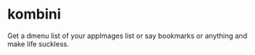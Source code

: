 # kombini

Get a dmenu list of your appImages list or say bookmarks or anything and make life suckless.

